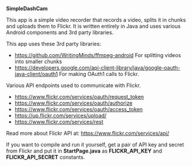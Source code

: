 **SimpleDashCam**

This app is a simple video recorder that records a video, splits it in chunks and uploads them to Flickr. It is written entirely in Java and uses various Android components and 3rd party libraries.

This app uses these 3rd party libraries:
- https://github.com/WritingMinds/ffmpeg-android For splitting videos into smaller chunks
- https://developers.google.com/api-client-library/java/google-oauth-java-client/oauth1 For making OAuth1 calls to Flickr.

Various API endpoints used to communicate with Flickr.
- https://www.flickr.com/services/oauth/request_token
- https://www.flickr.com/services/oauth/authorize
- https://www.flickr.com/services/oauth/access_token
- https://up.flickr.com/services/upload/
- https://www.flickr.com/services/rest

Read more about Flickr API at: https://www.flickr.com/services/api/

If you want to compile and run it yourself, get a pair of API key and secret from Flickr and put it in **StartPage.java** as **FLICKR_API_KEY** and **FLICKR_API_SECRET** constants.